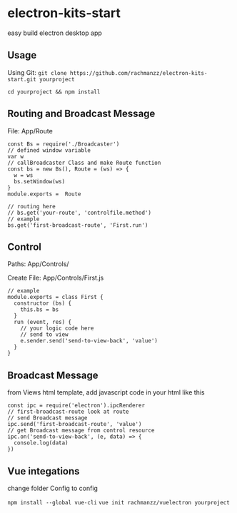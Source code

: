 # electron-kits-start
easy build electron desktop app

## Usage
Using Git:
`git clone https://github.com/rachmanzz/electron-kits-start.git yourproject`

`cd yourproject && npm install`

## Routing and Broadcast Message
File: App/Route


    const Bs = require('./Broadcaster')
    // defined window variable
    var w
    // callBroadcaster Class and make Route function
    const bs = new Bs(), Route = (ws) => {
      w = ws
      bs.setWindow(ws)
    }
    module.exports =  Route

    // routing here
    // bs.get('your-route', 'controlfile.method')
    // example
    bs.get('first-broadcast-route', 'First.run')


## Control
Paths: App/Controls/

Create File: App/Controls/First.js


    // example
    module.exports = class First {
      constructor (bs) {
        this.bs = bs
      }
      run (event, res) {
        // your logic code here
        // send to view
        e.sender.send('send-to-view-back', 'value')
      }
    }

## Broadcast Message
from Views html template, add javascript code in your html like this

    const ipc = require('electron').ipcRenderer
    // first-broadcast-route look at route
    // send Broadcast message
    ipc.send('first-broadcast-route', 'value')
    // get Broadcast message from control resource
    ipc.on('send-to-view-back', (e, data) => {
      console.log(data)
    })

## Vue integations

change folder Config to config

`npm install --global vue-cli`
`vue init rachmanzz/vuelectron yourproject`